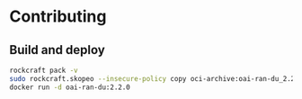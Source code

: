 # Contributing

## Build and deploy

```bash
rockcraft pack -v
sudo rockcraft.skopeo --insecure-policy copy oci-archive:oai-ran-du_2.2.0_amd64.rock docker-daemon:oai-ran-du:2.2.0
docker run -d oai-ran-du:2.2.0
```
